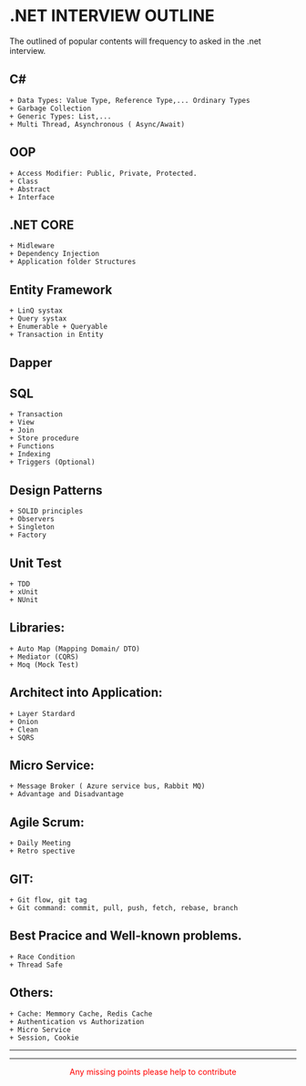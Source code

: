 # .NET INTERVIEW OUTLINE

The outlined of popular contents will frequency to asked in the .net interview.

## C#
	+ Data Types: Value Type, Reference Type,... Ordinary Types
	+ Garbage Collection
	+ Generic Types: List,...
	+ Multi Thread, Asynchronous ( Async/Await)
	
## OOP
	+ Access Modifier: Public, Private, Protected.
	+ Class
	+ Abstract
	+ Interface
	
## .NET CORE
	+ Midleware
	+ Dependency Injection
	+ Application folder Structures
	
## Entity Framework
	+ LinQ systax
	+ Query systax
	+ Enumerable + Queryable
	+ Transaction in Entity
	
## Dapper

## SQL
	+ Transaction
	+ View
	+ Join
	+ Store procedure
	+ Functions
	+ Indexing
	+ Triggers (Optional)
	
## Design Patterns
	+ SOLID principles
	+ Observers
	+ Singleton 
	+ Factory
	
## Unit Test
	+ TDD
	+ xUnit
	+ NUnit
	
## Libraries:
	+ Auto Map (Mapping Domain/ DTO)
	+ Mediator (CQRS)
	+ Moq (Mock Test)

## Architect into Application:
	+ Layer Stardard
	+ Onion
	+ Clean
	+ SQRS
	
## Micro Service: 
	+ Message Broker ( Azure service bus, Rabbit MQ)
	+ Advantage and Disadvantage
	
## Agile Scrum:
	+ Daily Meeting
	+ Retro spective
	
## GIT:
	+ Git flow, git tag
	+ Git command: commit, pull, push, fetch, rebase, branch

## Best Pracice and Well-known problems.
	+ Race Condition
	+ Thread Safe

## Others:
	+ Cache: Memmory Cache, Redis Cache
	+ Authentication vs Authorization
	+ Micro Service
	+ Session, Cookie 
	
----------------------------------------------------------
----------------------------------------------------------
<div style="text-align: center; color: red;"> Any missing points please help to contribute </div>
